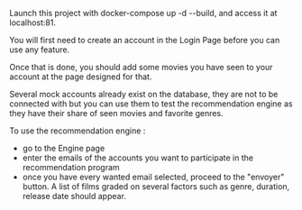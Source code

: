 Launch this project with docker-compose up -d --build, and access it at localhost:81.

You will first need to create an account in the Login Page before you can use any feature.

Once that is done, you should add some movies you have seen to your account at the page designed for that.

Several mock accounts already exist on the database, they are not to be connected with but you can use them to test the recommendation engine as they have their share of seen movies and favorite genres.

To use the recommendation engine :
- go to the Engine page
- enter the emails of the accounts you want to participate in the recommendation program
- once you have every wanted email selected, proceed to the "envoyer" button.
A list of films graded on several factors such as genre, duration, release date should appear.
